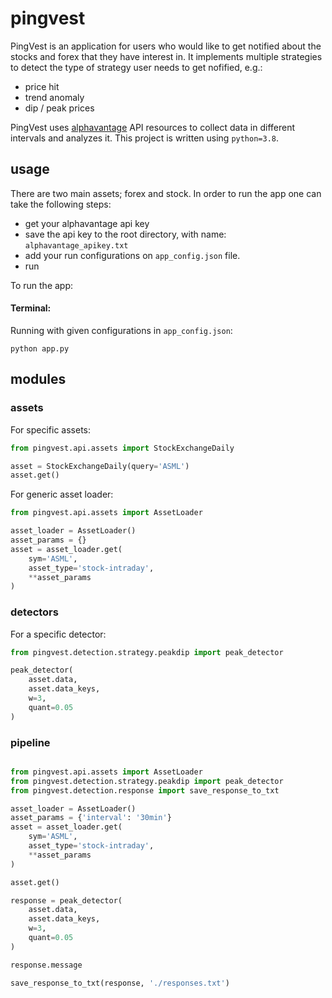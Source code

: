 # pingvest

PingVest is an application for users who would like to get notified about the stocks and forex that they have interest in.
It implements multiple strategies to detect the type of strategy user needs to get nofified, e.g.:
* price hit
* trend anomaly
* dip / peak prices

PingVest uses [alphavantage](https://www.alphavantage.co/documentation/) API resources to collect data in different intervals and analyzes it.
This project is written using `python=3.8`. 

## usage

There are two main assets; forex and stock. In order to run the app one can take the following steps:

* get your alphavantage api key
* save the api key to the root directory, with name: `alphavantage_apikey.txt`
* add your run configurations on `app_config.json` file.
* run

To run the app:

#### Terminal:

Running with given configurations in `app_config.json`: 

```cli
python app.py 
```

## modules

### assets

For specific assets:

```py
from pingvest.api.assets import StockExchangeDaily

asset = StockExchangeDaily(query='ASML')
asset.get()
```

For generic asset loader:

```py
from pingvest.api.assets import AssetLoader

asset_loader = AssetLoader()
asset_params = {}
asset = asset_loader.get(
    sym='ASML',
    asset_type='stock-intraday',
    **asset_params
)
```
### detectors

For a specific detector:

```py
from pingvest.detection.strategy.peakdip import peak_detector

peak_detector(
    asset.data,
    asset.data_keys,
    w=3,
    quant=0.05
)
```

### pipeline

```py

from pingvest.api.assets import AssetLoader
from pingvest.detection.strategy.peakdip import peak_detector
from pingvest.detection.response import save_response_to_txt

asset_loader = AssetLoader()
asset_params = {'interval': '30min'}
asset = asset_loader.get(
    sym='ASML',
    asset_type='stock-intraday',
    **asset_params
)

asset.get()

response = peak_detector(
    asset.data,
    asset.data_keys,
    w=3,
    quant=0.05
)

response.message

save_response_to_txt(response, './responses.txt')
```